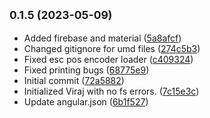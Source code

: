 ## <small>0.1.5 (2023-05-09)</small>

* Added firebase and material ([5a8afcf](https://github.com/swayambhu-innovations/VirajPosProduction/commit/5a8afcf))
* Changed gitignore for umd files ([274c5b3](https://github.com/swayambhu-innovations/VirajPosProduction/commit/274c5b3))
* Fixed esc pos encoder loader ([c409324](https://github.com/swayambhu-innovations/VirajPosProduction/commit/c409324))
* Fixed printing bugs ([68775e9](https://github.com/swayambhu-innovations/VirajPosProduction/commit/68775e9))
* Initial commit ([72a5882](https://github.com/swayambhu-innovations/VirajPosProduction/commit/72a5882))
* Initialized Viraj with no fs errors. ([7c15e3c](https://github.com/swayambhu-innovations/VirajPosProduction/commit/7c15e3c))
* Update angular.json ([6b1f527](https://github.com/swayambhu-innovations/VirajPosProduction/commit/6b1f527))



